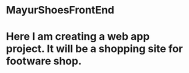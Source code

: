 # MayurShoesFrontEnd
# Here I am creating a web app project. It will be a shopping site for footware shop.
